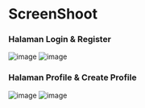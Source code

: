# ScreenShoot

<H3> Halaman Login & Register </H3>

![image](https://user-images.githubusercontent.com/75507906/131613640-b3c9b8b0-370a-432b-bd52-a5eb02153422.png)  ![image](https://user-images.githubusercontent.com/75507906/131613810-4c321486-bfec-45b2-b058-9a48e54ff0a6.png)

<H3> Halaman Profile & Create Profile</H3>

![image](https://user-images.githubusercontent.com/75507906/131614206-f44d149d-985b-418b-8bf0-5ce75b35239c.png)  ![image](https://user-images.githubusercontent.com/75507906/131614538-82a81f86-53bd-4460-901a-2a83f7ece2c7.png)


